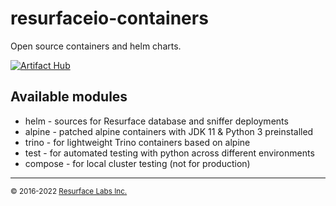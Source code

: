 # resurfaceio-containers
Open source containers and helm charts.

[![Artifact Hub](https://img.shields.io/endpoint?url=https://artifacthub.io/badge/repository/resurfaceio)](https://artifacthub.io/packages/search?repo=resurfaceio)

## Available modules

* helm - sources for Resurface database and sniffer deployments
* alpine - patched alpine containers with JDK 11 & Python 3 preinstalled
* trino - for lightweight Trino containers based on alpine
* test - for automated testing with python across different environments 
* compose - for local cluster testing (not for production)

---
<small>&copy; 2016-2022 <a href="https://resurface.io">Resurface Labs Inc.</a></small>
